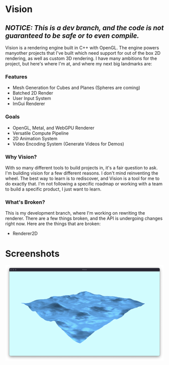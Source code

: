 # Vision

## *NOTICE: This is a dev branch, and the code is not guaranteed to be safe or to even compile.*

Vision is a rendering engine built in C++ with OpenGL. The engine powers manyother projects that I've built which need support for out of the box 2D rendering, as well as custom 3D rendering. I have many ambitions for the project, but here's where I'm at, and where my next big landmarks are:

### Features

* Mesh Generation for Cubes and Planes (Spheres are coming)
* Batched 2D Render
* User Input System
* ImGui Renderer

### Goals

* OpenGL, Metal, and WebGPU Renderer
* Versatile Compute Pipeline
* 2D Animation System
* Video Encoding System (Generate Videos for Demos)

### Why Vision?

With so many different tools to build projects in, it's a fair question to ask. I'm building vision for a few different reasons. I don't mind reinventing the wheel. The best way to learn is to rediscover, and Vision is a tool
for me to do exactly that. I'm not following a specific roadmap or working with a team to build a specific product, I
just want to learn.

### What's Broken?

This is my development branch, where I'm working on rewriting the renderer. There are a few things broken, and the API is undergoing changes right now. Here are the things that are broken:

* Renderer2D

# Screenshots

![Waves and such](screenshots/waves.png)